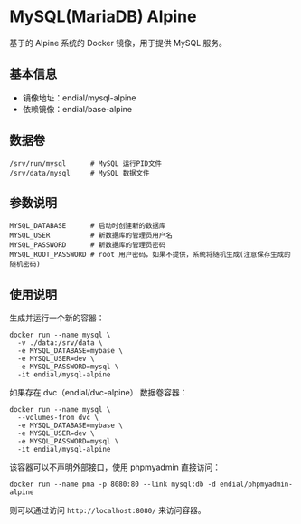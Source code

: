 # MySQL(MariaDB) Alpine
基于的 Alpine 系统的 Docker 镜像，用于提供 MySQL 服务。

## 基本信息

* 镜像地址：endial/mysql-alpine
* 依赖镜像：endial/base-alpine

## 数据卷

```
/srv/run/mysql		# MySQL 运行PID文件
/srv/data/mysql		# MySQL 数据文件
```



## 参数说明

```
MYSQL_DATABASE		# 启动时创建新的数据库 
MYSQL_USER			# 新数据库的管理员用户名
MYSQL_PASSWORD		# 新数据库的管理员密码
MYSQL_ROOT_PASSWORD # root 用户密码，如果不提供，系统将随机生成(注意保存生成的随机密码) 
```



## 使用说明

生成并运行一个新的容器：

```
docker run --name mysql \
  -v ./data:/srv/data \
  -e MYSQL_DATABASE=mybase \
  -e MYSQL_USER=dev \
  -e MYSQL_PASSWORD=mysql \
  -it endial/mysql-alpine
```

如果存在 dvc（endial/dvc-alpine） 数据卷容器：

```
docker run --name mysql \
  --volumes-from dvc \
  -e MYSQL_DATABASE=mybase \
  -e MYSQL_USER=dev \
  -e MYSQL_PASSWORD=mysql \
  -it endial/mysql-alpine
```

该容器可以不声明外部接口，使用 phpmyadmin 直接访问：

```
docker run --name pma -p 8080:80 --link mysql:db -d endial/phpmyadmin-alpine
```

则可以通过访问 `http://localhost:8080/` 来访问容器。